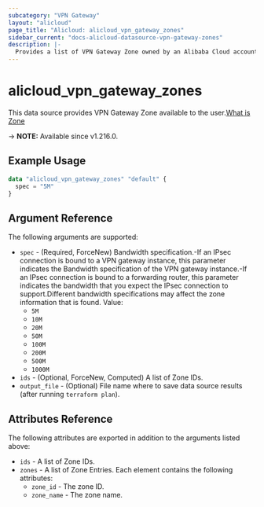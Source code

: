 ```yaml
---
subcategory: "VPN Gateway"
layout: "alicloud"
page_title: "Alicloud: alicloud_vpn_gateway_zones"
sidebar_current: "docs-alicloud-datasource-vpn-gateway-zones"
description: |-
  Provides a list of VPN Gateway Zone owned by an Alibaba Cloud account.
---
```


# alicloud_vpn_gateway_zones

This data source provides VPN Gateway Zone available to the user.[What is Zone](https://next.api.alibabacloud.com/api/Vpc/2016-04-28/DescribeVpnGatewayAvailableZones?lang=JAVA)

-> **NOTE:** Available since v1.216.0.

## Example Usage

```terraform
data "alicloud_vpn_gateway_zones" "default" {
  spec = "5M"
}
```

## Argument Reference

The following arguments are supported:
* `spec` - (Required, ForceNew) Bandwidth specification.-If an IPsec connection is bound to a VPN gateway instance, this parameter indicates the Bandwidth specification of the VPN gateway instance.-If an IPsec connection is bound to a forwarding router, this parameter indicates the bandwidth that you expect the IPsec connection to support.Different bandwidth specifications may affect the zone information that is found. Value:
  - `5M`
  - `10M`
  - `20M`
  - `50M`
  - `100M`
  - `200M`
  - `500M`
  - `1000M`
* `ids` - (Optional, ForceNew, Computed) A list of Zone IDs.
* `output_file` - (Optional) File name where to save data source results (after running `terraform plan`).


## Attributes Reference

The following attributes are exported in addition to the arguments listed above:
* `ids` - A list of Zone IDs.
* `zones` - A list of Zone Entries. Each element contains the following attributes:
  * `zone_id` - The zone ID.
  * `zone_name` - The zone name.
